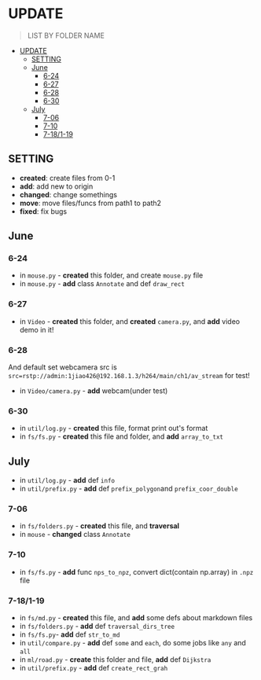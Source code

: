 # UPDATE
> LIST BY FOLDER NAME

<!-- TOC -->

- [UPDATE](#update)
    - [SETTING](#setting)
    - [June](#june)
        - [6-24](#6-24)
        - [6-27](#6-27)
        - [6-28](#6-28)
        - [6-30](#6-30)
    - [July](#july)
        - [7-06](#7-06)
        - [7-10](#7-10)
        - [7-18/1-19](#7-181-19)

<!-- /TOC -->

## SETTING

* **created**: create files from 0-1
* **add**: add new to origin
* **changed**: change somethings
* **move**: move files/funcs from path1 to path2
* **fixed**: fix bugs

## June

### 6-24

* in `mouse.py` - **created** this folder, and create `mouse.py` file
* in `mouse.py` - **add** class `Annotate` and def `draw_rect`

### 6-27

* in `Video` - **created** this folder, and **created** `camera.py`, and **add** video demo in it!

### 6-28

And default set webcamera src is `src=rstp://admin:1jiao426@192.168.1.3/h264/main/ch1/av_stream` for test!

* in `Video/camera.py` - **add** webcam(under test)

### 6-30

* in `util/log.py` - **created** this file, format print out's format
* in `fs/fs.py` - **created** this file and folder, and **add** `array_to_txt`

## July

* in `util/log.py` - **add** def `info`
* in `util/prefix.py` - **add** def `prefix_polygon`and `prefix_coor_double`

### 7-06

* in `fs/folders.py` - **created** this file, and **traversal**
* in `mouse` - **changed** class `Annotate`

### 7-10

* in `fs/fs.py` - **add** func `nps_to_npz`, convert dict(contain np.array) in `.npz` file

### 7-18/1-19

* in `fs/md.py` - **created** this file, and **add** some defs about markdown files
* in `fs/folders.py` - **add** def `traversal_dirs_tree`
* in `fs/fs.py`- **add** def `str_to_md`
* in `util/compare.py` - **add** def `some` and `each`, do some jobs like `any` and `all` 
* in `ml/road.py` - **create** this folder and file, **add** def `Dijkstra`
* in `util/prefix.py` - **add** def `create_rect_grah` 